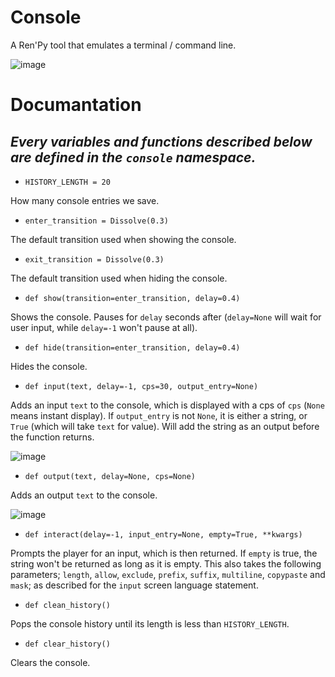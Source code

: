 # Console
A Ren'Py tool that emulates a terminal / command line.

![image](https://github.com/Elckarow/Console/assets/101005497/82ac96c8-842d-4d09-95e4-2da55885cbd7)

# Documantation
***Every variables and functions described below are defined in the `console` namespace.***
-

- `HISTORY_LENGTH = 20`

How many console entries we save.

- `enter_transition = Dissolve(0.3)`

The default transition used when showing the console.

- `exit_transition = Dissolve(0.3)`

The default transition used when hiding the console.

- `def show(transition=enter_transition, delay=0.4)`

Shows the console. Pauses for `delay` seconds after (`delay=None` will wait for user input, while `delay=-1` won't pause at all).

- `def hide(transition=enter_transition, delay=0.4)`

Hides the console.

- `def input(text, delay=-1, cps=30, output_entry=None)`

Adds an input `text` to the console, which is displayed with a cps of `cps` (`None` means instant display). If `output_entry` is not `None`, it is either a string, or `True` (which will take `text` for value). Will add the string as an output before the function returns.

![image](https://github.com/Elckarow/Console/assets/101005497/635694c2-4283-4124-96e5-4ff490a98fbb)

- `def output(text, delay=None, cps=None)`

Adds an output `text` to the console.

![image](https://github.com/Elckarow/Console/assets/101005497/66d4d507-0a5f-4ffa-965f-b3e711397ef4)

- `def interact(delay=-1, input_entry=None, empty=True, **kwargs)`

Prompts the player for an input, which is then returned. If `empty` is true, the string won't be returned as long as it is empty. This also takes the following parameters; `length`, `allow`, `exclude`, `prefix`, `suffix`, `multiline`, `copypaste` and `mask`; as described for the `input` screen language statement.

- `def clean_history()`

Pops the console history until its length is less than `HISTORY_LENGTH`.

- `def clear_history()`

Clears the console.
